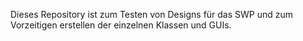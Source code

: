 Dieses Repository ist zum Testen von Designs für das SWP und zum Vorzeitigen erstellen der einzelnen Klassen und GUIs.
